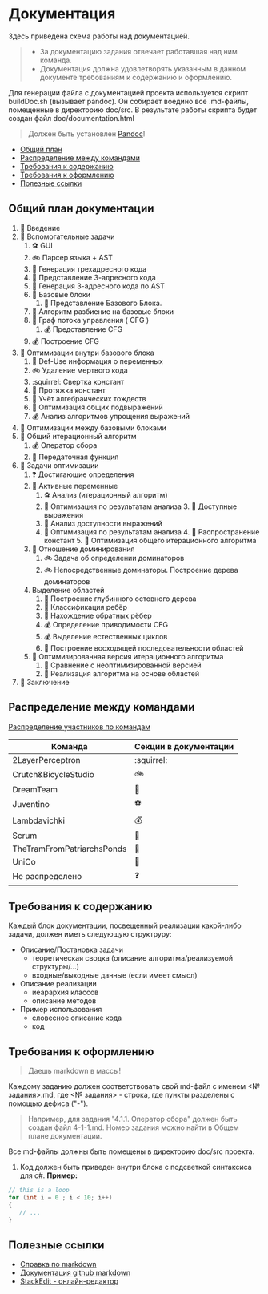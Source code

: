 # Документация
Здесь приведена схема работы над документацией.

>* За документацию задания отвечает работавшая над ним команда. 
>* Документация должна удовлетворять указанным в данном документе требованиям к содержанию и оформлению.

Для генерации файла с документацией проекта используется скрипт buildDoc.sh (вызывает pandoc).
Он собирает воедино все .md-файлы, помещенные в директорию doc/src.
В результате работы скрипта будет создан файл doc/documentation.html
>Должен быть установлен [Pandoc](http://pandoc.org/installing.html)!

- [Общий план](#общий-план-документации) 
- [Распределение между командами](#распределение-между-командами)
- [Требования к содержанию](#требования-к-содержанию)
- [Требования к оформлению](#требования-к-оформлению)
- [Полезные ссылки](#полезные-ссылки)

## Общий план документации
1. :rainbow: Введение
2. :rainbow: Вспомогательные задачи
    1. :soccer: GUI
    2. :bike: Парсер языка + AST
    3. :rainbow: Генерация трехадресного кода
      1. :football: Представление 3-адресного кода
    2. :rainbow: Генерация 3-адресного кода по AST
    4. :rainbow: Базовые блоки
        1. :dancers: Представление Базового Блока.
      2. :tram: Алгоритм разбиение на базовые блоки
    5. :rainbow: Граф потока управления ( CFG )
        1. :moneybag: Представление CFG
      2. :moneybag: Построение CFG 
3.  :rainbow: Оптимизации внутри базового блока
       1. :tram: Def-Use информация о переменных
       2. :bike: Удаление мертвого кода
       3. :squirrel: Свертка констант 
       4. :football: Протяжка констант
       5. :dancers: Учёт алгебраических тождеств
       6. :rainbow: Оптимизация общих подвыражений
       7. :moneybag: Анализ алгоритмов упрощения выражений
4.  :rainbow: Оптимизации между базовыми блоками
   1.  :rainbow: Общий итерационный алгоритм
       1. :moneybag: Оператор сбора
       2. :football: Передаточная функция
   2. :rainbow: Задачи оптимизации
       1. :question: Достигающие определения
       2. :rainbow: Активные переменные
           1. :soccer: Анализ (итерационный алгоритм) 
           2. :football: Оптимизация по результатам анализа 
    3. :rainbow: Доступные выражения
          1. :dancers: Анализ доступности выражений
          2. :rainbow: Оптимизация по результатам анализа
    4. :tram: Распространение констант
    5. :rainbow: Оптимизация общего итерационного алгоритма
         1.  :rainbow: Отношение доминирования 
             1. :bike: Задача об определении доминаторов
             2. :bike: Непосредственные доминаторы. Построение дерева доминаторов
         2. Выделение областей
             1. :rainbow: Построение глубинного остовного дерева
             2. :football: Классификация ребёр
             3. :dancers: Нахождение обратных рёбер
             4. :moneybag: Определение приводимости CFG
             5. :moneybag: Выделение естественных циклов
             6. :rainbow: Построение восходящей последовательности областей
         3. :rainbow: Оптимизированная версия итерационного алгоритма
             1. :tram: Сравнение с неоптимизированной версией
             2. :tram: Реализация алгоритма на основе областей
4.  :rainbow: Заключение

## Распределение между командами

[Распределение участников по командам](readme.md)

Команда | Секции в документации
------------ | -------------
2LayerPerceptron | :squirrel:
Crutch&BicycleStudio | :bike:
DreamTeam | :dancers:
Juventino | :soccer:
Lambdavichki | :moneybag:
Scrum | :football:
TheTramFromPatriarchsPonds | :tram:
UniCo | :rainbow:
Не распределено |  :question: 


## Требования к содержанию

Каждый блок документации, посвещенный реализации какой-либо задачи, должен иметь следующую структруру:

* Описание/Постановка задачи
    * теоретическая сводка (описание алгоритма/реализуемой структуры/...)
    * входные/выходные данные (если имеет смысл)
* Описание реализации
    * иеарархия классов
    * описание методов
* Пример использования
    * словесное описание кода
    * код

## Требования к оформлению
>Даешь markdown в массы! 

Каждому заданию должен соответствовать свой md-файл с именем <№ задания>.md, где 
<№ задания> - строка, где пункты разделены с помощью дефиса ("-"). 
>Например, для задания "4.1.1. Оператор сбора" должен быть создан файл 4-1-1.md.
>Номер задания можно найти в Общем плане документации.

Все md-файлы должны быть помещены в директорию doc/src проекта.

1. Код должен быть приведен внутри блока с подсветкой синтаксиса для c#.
**Пример:**
```csharp
// this is a loop
for (int i = 0 ; i < 10; i++)
{
   // ...
}
```

## Полезные ссылки
* [Справка по markdown](https://guides.github.com/features/mastering-markdown/)
* [Документация github markdown](https://help.github.com/categories/writing-on-github/)
* [StackEdit - онлайн-редактор](https://stackedit.io/)